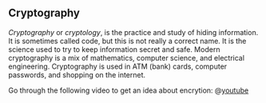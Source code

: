 ## Cryptography

*Cryptography* or *cryptology*, is the practice and study of hiding information. It is sometimes called code, but this is not really a correct name. It is the science used to try to keep information secret and safe. Modern cryptography is a mix of mathematics, computer science, and electrical engineering. Cryptography is used in ATM (bank) cards, computer passwords, and shopping on the internet.

Go through the following video to get an idea about encrytion:
@[youtube](ZghMPWGXexs)